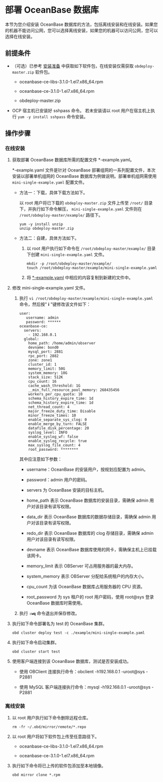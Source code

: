 部署 OceanBase 数据库 
=====================================

本节为您介绍安装 OceanBase 数据库的方法，包括离线安装和在线安装。如果您的机器不能访问公网，您可以选择离线安装，如果您的机器可以访问公网，您可以选择在线安装。

前提条件 
-------------------------

* （可选）已参考 [安装准备](/zh-CN/2.deployment-guide/4.installation-preparation.md) 中获取如下软件包，在线安装仅需获取 `obdeploy-master.zip` 软件包。

  * oceanbase-ce-libs-3.1.0-1.el7.x86_64.rpm

    
  
  * oceanbase-ce-3.1.0-1.el7.x86_64.rpm

    
  
  * obdeploy-master.zip

    
  

  

*
  OCP 宿主机已安装好 sshpass 命令。
  若未安装请以 root 用户在宿主机上执行 `yum -y install sshpass` 命令安装。
  




操作步骤 
-------------------------

### 在线安装 

1. 获取部署 OceanBase 数据库所需的配置文件 \*-example.yaml。

   \*-example.yaml 文件是针对 OceanBase 部署组网的一系列配置文件，本次安装以部署单机组网的 OceanBase 数据库为例做说明。部署单机组网需使用 `mini-single-example.yaml` 配置文件。
   * 方法一：下载，具体下载方法如下。

     以 root 用户将已下载的 `obdeploy-master.zip` 文件上传至 `/root/` 目录下，并执行如下命令解压， `mini-single-example.yaml` 文件则在 `/root/obdeploy-master/example/` 路径下。

     ```unknow
     yum -y install unzip
     unzip obdeploy-master.zip
     ```

     
   
   * 方法二：自建，具体方法如下。

     1. 以 root 用户执行如下命令在 `/root/obdeploy-master/example/` 目录下创建 `mini-single-example.yaml` 文件。

        ```unknow
        mkdir -p /root/obdeploy-master/example/
        touch /root/obdeploy-master/example/mini-single-example.yaml
        ```

        
     
     2. 将 [\*-example.yaml](/zh-CN/2.deployment-guide/8.deploy-appendix/2.example-yaml.md) 中相应的内容复制到新建的文件中。

        
     

     
   

   

2. 修改 mini-single-example.yaml 文件。

   1. 执行 `vi /root/obdeploy-master/example/mini-single-example.yaml` 命令，然后按" **i** "键修改该文件如下：

      ```unknow
      user:
         username: admin
         password: ******
      oceanbase-ce:
        servers:
          - 192.168.0.1
        global:
          home_path: /home/admin/observer
          devname: bond0
          mysql_port: 2881
          rpc_port: 2882
          zone: zone1
          cluster_id: 1
          memory_limit: 50G
          system_memory: 10G
          stack_size: 512K
          cpu_count: 16
          cache_wash_threshold: 1G
          __min_full_resource_pool_memory: 268435456
          workers_per_cpu_quota: 10
          schema_history_expire_time: 1d
          schema_history_expire_time: 1d
          net_thread_count: 4
          major_freeze_duty_time: Disable
          minor_freeze_times: 10
          enable_separate_sys_clog: 0
          enable_merge_by_turn: FALSE
          datafile_disk_percentage: 20
          syslog_level: INFO
          enable_syslog_wf: false
          enable_syslog_recycle: true
          max_syslog_file_count: 4
          root_password: ********
      ```

      

      其中应注意如下参数：
      * username：OceanBase 的安装用户，按规划应配置为 admin。

        
      
      * password：admin 用户的密码。

        
      
      * servers 为 OceanBase 安装的目标主机。

        
      
      * home_path 表示 OceanBase 数据库的安装目录，需确保 admin 用户对该目录有读写权限。

        
      
      * data_dir 表示 OceanBase 数据库的数据存储目录，需确保 admin 用户对该目录有读写权限。

        
      
      * redo_dir 表示 OceanBase 数据库的 clog 存储目录，需确保 admin 用户对该目录有读写权限。

        
      
      * devname 表示 OceanBase 数据库使用的网卡，需确保主机上已挂载该网卡。

        
      
      * memory_limit 表示 OBServer 可占用服务器的最大内存。

        
      
      * system_memory 表示 OBServer 分配给系统租户的内存大小。

        
      
      * cpu_count 为该 OceanBase 数据库占用服务器的 CPU 资源。

        
      
      * root_password 为 sys 租户的 root 用户密码，使用 root@sys 登录 OceanBase 数据库时需使用。

        
      

      
   
   2. 执行 **`:wq`** 命令退出并保存修改。

      
   

   

3. 执行如下命令部署名为 test 的 OceanBase 集群。

   ```unknow
   obd cluster deploy test -c ./example/mini-single-example.yaml
   ```

   

4. 执行如下命令启动集群。

   ```unknow
   obd cluster start test
   ```

   

5. 使用客户端连接到该 OceanBase 数据库，测试是否安装成功。

   * 使用 OBClient 连接执行命令：obclient -h192.168.0.1 -uroot@sys -P2881

     
   
   * 使用 MySQL 客户端连接执行命令：mysql -h192.168.0.1 -uroot@sys -P2881

     
   

   




### 离线安装 

1. 以 root 用户执行如下命令删除远程仓库。

   ```unknow
   rm -fr ~/.obd/mirror/remote/*.repo
   ```

   

2. 以 root 用户将如下软件包上传至任意路径下。

   * oceanbase-ce-libs-3.1.0-1.el7.x86_64.rpm

     
   
   * oceanbase-ce-3.1.0-1.el7.x86_64.rpm

     
   

   

3. 执行如下命令将已上传的软件包添加至本地镜像。

   ```unknow
   obd mirror clone *.rpm
   ```

   



